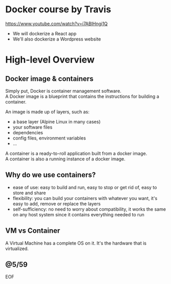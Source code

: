 # Docker course by Travis 

https://www.youtube.com/watch?v=i7ABlHngi1Q

- We will dockerize a React app
- We'll also dockerize a Wordpress website

# High-level Overview

## Docker image & containers

Simply put, Docker is container management software.  
A Docker image is a blueprint that contains the instructions for building a container.  

An image is made up of layers, such as:
- a base layer (Alpine Linux in many cases)
- your software files 
- dependencies 
- config files, environment variables
- ...

A container is a ready-to-roll application built from a docker image.  
A container is also a running instance of a docker image.  

## Why do we use containers?

- ease of use: easy to build and run, easy to stop or get rid of, easy to store and share
- flexibility: you can build your containers with whatever you want, it's easy to add, remove or replace the layers
- self-sufficiency: no need to worry about compatibility, it works the same on any host system since it contains everything needed to run 

## VM vs Container

A Virtual Machine has a complete OS on it. It's the hardware that is virtualized.  


@5/59
---
EOF

